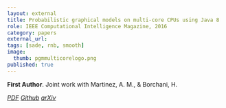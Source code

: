 ```yaml
---
layout: external
title: Probabilistic graphical models on multi-core CPUs using Java 8
role: IEEE Computational Intelligence Magazine, 2016
category: papers
external_url:
tags: [sade, rnb, smooth]
image:
  thumb: pgmmulticorelogo.png
published: true
---
```


**First Author**. Joint work with Martinez, A. M., & Borchani, H.


<!--

In this paper, we discuss software design issues related to the development of parallel computational intelligence algorithms on multi-core CPUs, using the new Java 8 functional programming features. In particular, we focus on probabilistic graphical models (PGMs) and present the parallelization of a collection of algorithms that deal with inference and learning of PGMs from data. Namely, maximum likelihood estimation, importance sampling, and greedy search for solving combinatorial optimization problems. Through these concrete examples, we tackle the problem of defining efficient data structures for PGMs and parallel processing of same-size batches of data sets using Java 8 features. We also provide straightforward techniques to code parallel algorithms that seamlessly exploit multicore processors. The experimental analysis, carried out using our open source AMIDST (Analysis of MassIve Data STreams) Java toolbox, shows the merits of the proposed solutions.


Masegosa, A. R., Martinez, A. M., & Borchani, H. (2016). Probabilistic graphical models on multi-core CPUs using Java 8.
IEEE Computational Intelligence Magazine, 11(2), 41-54.

-->
<a href="https://ieeexplore.ieee.org/abstract/document/7450294/"><i class="fa fa-file-pdf-o" aria-hidden="true"> PDF</i></a> <a href="https://github.com/amidst/toolbox"><i class="fa fa-github" aria-hidden="true" > Github</i></a> <a href="https://arxiv.org/pdf/1604.07990"><i class="fa fa-institution" aria-hidden="true" > arXiv</i></a>
